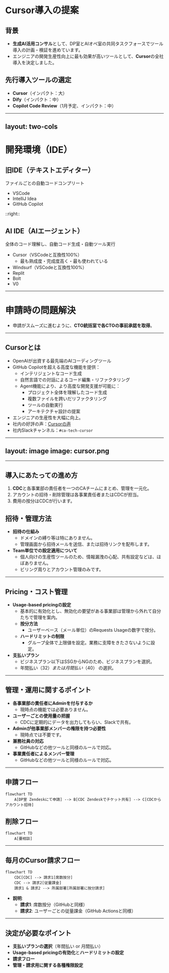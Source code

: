 # Cursor導入の提案

## 背景

- **生成AI活用コンサル**として、DP室とAIオペ室の共同タスクフォースでツール導入の計画・検証を進めています。
- エンジニアの開発生産性向上に最も効果が高いツールとして、**Cursor**の全社導入を決定しました。

## 先行導入ツールの選定

- **Cursor**（インパクト：大）
- **Dify**（インパクト：中）
- **Copilot Code Review**（1月予定、インパクト：中）

---
layout: two-cols
---

# 開発環境（IDE）

## 旧IDE（テキストエディター）
ファイルごとの自動コードコンプリート
- <logos-visual-studio-code class="text-blue-500" /> VSCode
- <logos-intellij-idea class="text-orange-500" /> IntelliJ Idea 
- <logos-github-copilot class="text-gray-800" /> GitHub Copilot

::right::

## AI IDE（AIエージェント）
全体のコード理解し、自動コード生成・自動ツール実行
-  Cursor（VSCodeと互換性100%）
    - 最も熟成度・完成度高く・最も使われている
-  Windsurf（VSCodeと互換性100%）
- <logos-replit-icon class="text-purple-500" /> Replit
- <mdi-lightning-bolt class="text-yellow-500" /> Bolt
- <mdi-robot class="text-gray-600" /> V0

---

# 申請時の問題解決

- 申請がスムーズに進むように、**CTO統括室で各CTOの事前承認を取得**。

---

## Cursorとは

- OpenAIが出資する最先端のAIコーディングツール
- GitHub Copilotを超える高度な機能を提供：
  - インテリジェントなコード生成
  - 自然言語での対話によるコード編集・リファクタリング
  - Agent機能により、より高度な開発支援が可能に：
    - プロジェクト全体を理解したコード生成
    - 複数ファイルを跨いだリファクタリング
    - ツールの自動実行
    - アーキテクチャ設計の提案
- エンジニアの生産性を大幅に向上。
- 社内の好評の声：[Cursorの声](https://www.notion.so/Cursor-1469cd65444980c48538cf59cf75f494?pvs=21)
- 社内Slackチャンネル：`#ca-tech-cursor`

---
layout: image
image: cursor.png
---

---

## 導入にあたっての進め方

1. **CDC**と各事業部の責任者を一つのCAチームにまとめ、管理を一元化。
2. アカウントの招待・削除管理は各事業責任者またはCDCが担当。
3. 費用の按分はCDCが行います。

## 招待・管理方法

- **招待の仕組み**
  - ドメインの縛り等は特にありません。
  - 管理画面から招待メールを送信、または招待リンクを配布します。
- **Team単位での設定適用について**
  - 個人向けの生産性ツールのため、情報漏洩の心配、共有設定などは、ほぼありません。
  - ビリング周りとアカウント管理のみです。


---

## Pricing・コスト管理

- **Usage-based pricingの設定**
  - 基本的に有効化とし、無効化の要望がある事業部は管理から外れて自分たちで管理を案内。
  - **按分方法**
    - ユーザーベース（メール単位）のRequests Usageの数字で按分。
  - **ハードリミットの制限**
    - グループ全体で上限値を設定。業務に支障をきたさないように設定。
- **支払いプラン**
  - ビジネスプラン以下はSSGからNGのため、ビジネスプランを選択。
  - 年間払い（32$） または 月間払い（40$） の選択。

---

## 管理・運用に関するポイント

- **各事業部の責任者にAdminを付与するか**
  - 現時点の機能では必要ありません。
- **ユーザーごとの使用量の把握**
  - CDCに定期的にデータを出力してもらい、Slackで共有。
- **Adminが他事業部メンバーの権限を持つ必要性**
  - 現時点では不要です。
- **兼務社員の対応**
  - GitHubなどの他ツールと同様のルールで対応。
- **事業責任者によるメンバー管理**
  - GitHubなどの他ツールと同様のルールで対応。

---

## 申請フロー

```mermaid
flowchart TD
    A[DP室 Zendeskにて申請] --> B[CDC Zendeskでチケット共有] --> C[CDCからアカウント招待]
```

## 削除フロー

```mermaid
flowchart TD
    A[要相談]
```

---

## 毎月のCursor請求フロー

```mermaid
flowchart TD
    CDC[CDC] --> 請求1[席数按分]
    CDC --> 請求2[従量課金]
    請求1 & 請求2 --> 所属部署[所属部署に按分請求]
```

- **説明**:
  - **請求1**: 席数按分（GitHubと同様）
  - **請求2**: ユーザーごとの従量課金（GitHub Actionsと同様）

---

## 決定が必要なポイント

- **支払いプランの選択**（年間払い or 月間払い）
- **Usage-based pricingの有効化**と**ハードリミットの設定**
- **請求フロー**
- **管理・請求用に関する各種権限設定**
